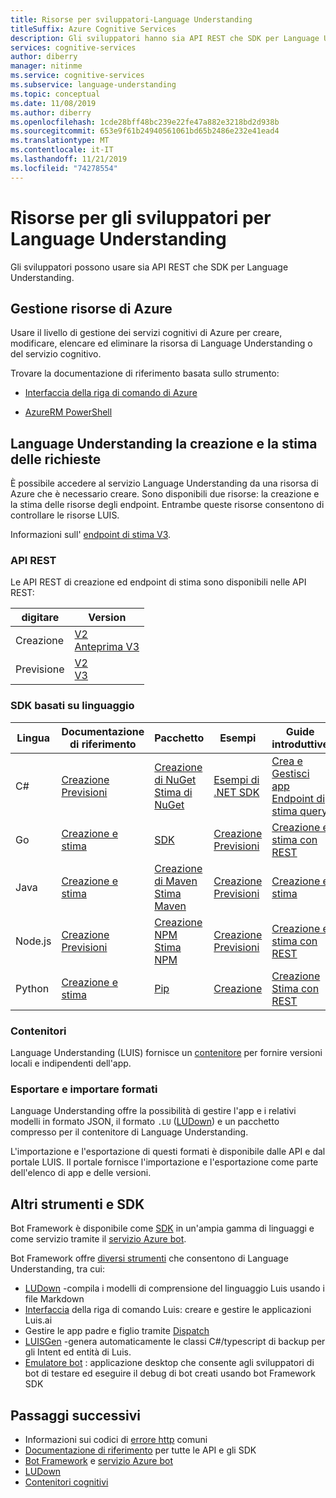 ```yaml
---
title: Risorse per sviluppatori-Language Understanding
titleSuffix: Azure Cognitive Services
description: Gli sviluppatori hanno sia API REST che SDK per Language Understanding.
services: cognitive-services
author: diberry
manager: nitinme
ms.service: cognitive-services
ms.subservice: language-understanding
ms.topic: conceptual
ms.date: 11/08/2019
ms.author: diberry
ms.openlocfilehash: 1cde28bff48bc239e22fe47a882e3218bd2d938b
ms.sourcegitcommit: 653e9f61b24940561061bd65b2486e232e41ead4
ms.translationtype: MT
ms.contentlocale: it-IT
ms.lasthandoff: 11/21/2019
ms.locfileid: "74278554"
---
```

# <a name="developer-resources-for-language-understanding"></a>Risorse per gli sviluppatori per Language Understanding

Gli sviluppatori possono usare sia API REST che SDK per Language Understanding. 

## <a name="azure-resource-management"></a>Gestione risorse di Azure

Usare il livello di gestione dei servizi cognitivi di Azure per creare, modificare, elencare ed eliminare la risorsa di Language Understanding o del servizio cognitivo.

Trovare la documentazione di riferimento basata sullo strumento:

* [Interfaccia della riga di comando di Azure](https://docs.microsoft.com/cli/azure/cognitiveservices#az-cognitiveservices-list)

* [AzureRM PowerShell](https://docs.microsoft.com/powershell/module/azurerm.cognitiveservices/?view=azurermps-4.4.1#cognitive_services)

## <a name="language-understanding-authoring-and-prediction-requests"></a>Language Understanding la creazione e la stima delle richieste

È possibile accedere al servizio Language Understanding da una risorsa di Azure che è necessario creare. Sono disponibili due risorse: la creazione e la stima delle risorse degli endpoint. Entrambe queste risorse consentono di controllare le risorse LUIS. 

Informazioni sull' [endpoint di stima V3](luis-migration-api-v3.md).

### <a name="rest-apis"></a>API REST

Le API REST di creazione ed endpoint di stima sono disponibili nelle API REST:

|digitare|Version|
|--|--|
|Creazione|[V2](https://go.microsoft.com/fwlink/?linkid=2092087)<br>[Anteprima V3](https://westeurope.dev.cognitive.microsoft.com/docs/services/luis-programmatic-apis-v3-0-preview)|
|Previsione|[V2](https://go.microsoft.com/fwlink/?linkid=2092356)<br>[V3](https://westcentralus.dev.cognitive.microsoft.com/docs/services/luis-endpoint-api-v3-0/)|

### <a name="language-based-sdks"></a>SDK basati su linguaggio

|Lingua |Documentazione di riferimento|Pacchetto|Esempi|Guide introduttive|
|--|--|--|--|--|
|C#|[Creazione](https://docs.microsoft.com/dotnet/api/microsoft.azure.cognitiveservices.language.luis.authoring?view=azure-dotnet)</br>[Previsioni](https://docs.microsoft.com/dotnet/api/microsoft.azure.cognitiveservices.language.luis.runtime?view=azure-dotnet)|[Creazione di NuGet](https://www.nuget.org/packages/Microsoft.Azure.CognitiveServices.Language.LUIS.Authoring/)<br>[Stima di NuGet](https://www.nuget.org/packages/Microsoft.Azure.CognitiveServices.Language.LUIS.Runtime/)|[Esempi di .NET SDK](https://github.com/Azure-Samples/cognitive-services-dotnet-sdk-samples/tree/master/LUIS)|[Crea e Gestisci app](sdk-csharp-quickstart-authoring-app.md)<br>[Endpoint di stima query](sdk-csharp-quickstart-query-prediction-endpoint.md)|
|Go|[Creazione e stima](https://godoc.org/github.com/Azure/azure-sdk-for-go/services/cognitiveservices/v2.0/luis)|[SDK](https://github.com/Azure/azure-sdk-for-go/tree/master/services/cognitiveservices/v2.0/luis)|[Creazione](https://github.com/Azure-Samples/cognitive-services-language-understanding/tree/master/documentation-samples/quickstarts/change-model/go)<br>[Previsioni](https://github.com/Azure-Samples/cognitive-services-language-understanding/tree/master/documentation-samples/quickstarts/analyze-text/go)|[Creazione e stima con REST](luis-get-started-get-intent-from-rest.md)|
|Java|[Creazione e stima](https://docs.microsoft.com/java/api/overview/azure/cognitiveservices/client/languageunderstanding?view=azure-java-stable)|[Creazione di Maven](https://search.maven.org/artifact/com.microsoft.azure.cognitiveservices/azure-cognitiveservices-luis-authoring)<br>[Stima Maven](https://search.maven.org/artifact/com.microsoft.azure.cognitiveservices/azure-cognitiveservices-luis-runtime)|[Creazione](https://github.com/Azure-Samples/cognitive-services-language-understanding/tree/master/documentation-samples/quickstarts/change-model/java)<br>[Previsioni](https://github.com/Azure-Samples/cognitive-services-language-understanding/tree/master/documentation-samples/quickstarts/analyze-text/java)|[Creazione e stima](luis-get-started-get-intent-from-rest.md)
|Node.js|[Creazione](https://docs.microsoft.com/javascript/api/@azure/cognitiveservices-luis-authoring/?view=azure-node-latest)<br>[Previsioni](https://docs.microsoft.com/javascript/api/@azure/cognitiveservices-luis-runtime/?view=azure-node-latest)|[Creazione NPM](https://www.npmjs.com/package/azure-cognitiveservices-luis-authoring)<br>[Stima NPM](https://www.npmjs.com/package/azure-cognitiveservices-luis-runtime)|[Creazione](https://github.com/Azure-Samples/cognitive-services-language-understanding/tree/master/documentation-samples/quickstarts/change-model/node)<br>[Previsioni](https://github.com/Azure-Samples/cognitive-services-language-understanding/tree/master/documentation-samples/quickstarts/analyze-text/node)|[Creazione e stima con REST](luis-get-started-get-intent-from-rest.md)|
|Python|[Creazione e stima](sdk-python-quickstart-authoring-app.md)|[Pip](https://pypi.org/project/azure-cognitiveservices-language-luis/)|[Creazione](https://github.com/Azure-Samples/cognitive-services-quickstart-code/blob/master/python/LUIS/application_quickstart.py)|[Creazione](sdk-python-quickstart-authoring-app.md)<br>[Stima con REST](luis-get-started-get-intent-from-rest.md)


### <a name="containers"></a>Contenitori

Language Understanding (LUIS) fornisce un [contenitore](luis-container-howto.md) per fornire versioni locali e indipendenti dell'app. 

### <a name="export-and-import-formats"></a>Esportare e importare formati

Language Understanding offre la possibilità di gestire l'app e i relativi modelli in formato JSON, il formato `.LU` ([LUDown](https://github.com/microsoft/botbuilder-tools/blob/master/packages/Ludown)) e un pacchetto compresso per il contenitore di Language Understanding. 

L'importazione e l'esportazione di questi formati è disponibile dalle API e dal portale LUIS. Il portale fornisce l'importazione e l'esportazione come parte dell'elenco di app e delle versioni. 

## <a name="other-tools-and-sdks"></a>Altri strumenti e SDK

Bot Framework è disponibile come [SDK](https://github.com/Microsoft/botframework) in un'ampia gamma di linguaggi e come servizio tramite il [servizio Azure bot](https://dev.botframework.com/). 

Bot Framework offre [diversi strumenti](https://github.com/microsoft/botbuilder-tools) che consentono di Language Understanding, tra cui:

* [LUDown](https://github.com/microsoft/botbuilder-tools/blob/master/packages/Ludown) -compila i modelli di comprensione del linguaggio Luis usando i file Markdown
* [Interfaccia](https://github.com/microsoft/botbuilder-tools/blob/master/packages/LUIS) della riga di comando Luis: creare e gestire le applicazioni Luis.ai
* Gestire le app padre e figlio tramite [Dispatch](https://github.com/microsoft/botbuilder-tools/blob/master/packages/Dispatch)
* [LUISGen](https://github.com/microsoft/botbuilder-tools/blob/master/packages/LUISGen) -genera automaticamente le classi C#/typescript di backup per gli Intent ed entità di Luis.
* [Emulatore bot](https://github.com/Microsoft/BotFramework-Emulator/releases) : applicazione desktop che consente agli sviluppatori di bot di testare ed eseguire il debug di bot creati usando bot Framework SDK


## <a name="next-steps"></a>Passaggi successivi

* Informazioni sui codici di [errore http](luis-reference-response-codes.md) comuni
* [Documentazione di riferimento](https://docs.microsoft.com/azure/index#pivot=sdkstools) per tutte le API e gli SDK
* [Bot Framework](https://github.com/Microsoft/botbuilder-dotnet) e [servizio Azure bot](https://dev.botframework.com/)
* [LUDown](https://github.com/microsoft/botbuilder-tools/blob/master/packages/Ludown)
* [Contenitori cognitivi](../cognitive-services-container-support.md)